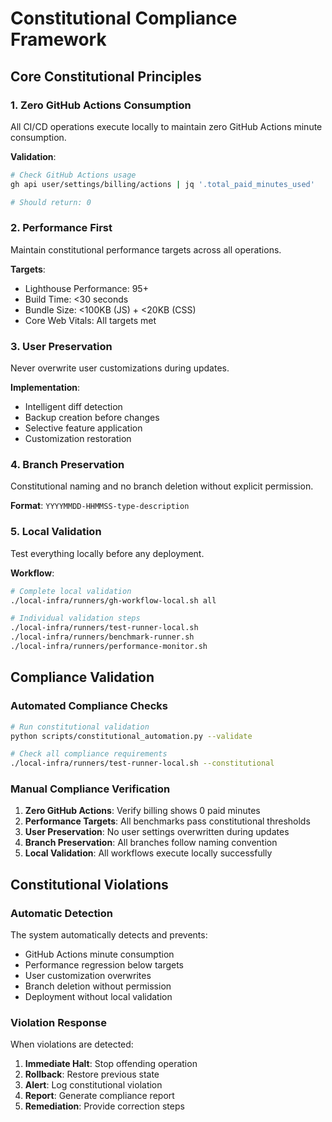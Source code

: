 # Constitutional Compliance Framework

## Core Constitutional Principles

### 1. Zero GitHub Actions Consumption
All CI/CD operations execute locally to maintain zero GitHub Actions minute consumption.

**Validation**:
```bash
# Check GitHub Actions usage
gh api user/settings/billing/actions | jq '.total_paid_minutes_used'

# Should return: 0
```

### 2. Performance First
Maintain constitutional performance targets across all operations.

**Targets**:
- Lighthouse Performance: 95+
- Build Time: <30 seconds
- Bundle Size: <100KB (JS) + <20KB (CSS)
- Core Web Vitals: All targets met

### 3. User Preservation
Never overwrite user customizations during updates.

**Implementation**:
- Intelligent diff detection
- Backup creation before changes
- Selective feature application
- Customization restoration

### 4. Branch Preservation
Constitutional naming and no branch deletion without explicit permission.

**Format**: `YYYYMMDD-HHMMSS-type-description`

### 5. Local Validation
Test everything locally before any deployment.

**Workflow**:
```bash
# Complete local validation
./local-infra/runners/gh-workflow-local.sh all

# Individual validation steps
./local-infra/runners/test-runner-local.sh
./local-infra/runners/benchmark-runner.sh
./local-infra/runners/performance-monitor.sh
```

## Compliance Validation

### Automated Compliance Checks
```bash
# Run constitutional validation
python scripts/constitutional_automation.py --validate

# Check all compliance requirements
./local-infra/runners/test-runner-local.sh --constitutional
```

### Manual Compliance Verification
1. **Zero GitHub Actions**: Verify billing shows 0 paid minutes
2. **Performance Targets**: All benchmarks pass constitutional thresholds
3. **User Preservation**: No user settings overwritten during updates
4. **Branch Preservation**: All branches follow naming convention
5. **Local Validation**: All workflows execute locally successfully

## Constitutional Violations

### Automatic Detection
The system automatically detects and prevents:
- GitHub Actions minute consumption
- Performance regression below targets
- User customization overwrites
- Branch deletion without permission
- Deployment without local validation

### Violation Response
When violations are detected:
1. **Immediate Halt**: Stop offending operation
2. **Rollback**: Restore previous state
3. **Alert**: Log constitutional violation
4. **Report**: Generate compliance report
5. **Remediation**: Provide correction steps
